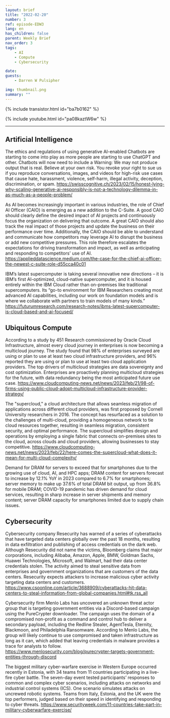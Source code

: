 ```yaml
---
layout: brief
title: "2022-02-20"
number: 3
ref: episode-EDW3
lang: en
has_children: false
parent: Weekly Brief
nav_order: 3
tags:
    - AI
    - Compute
    - Cybersecurity

date: 
guests:
    - Darren W Pulsipher

img: thumbnail.png
summary: ""
---
```


{% include transistor.html id="ba7b0162" %}

{% include youtube.html id="pa08kaztW6w" %}

---


## Artificial Intelligence

The ethics and regulations of using generative AI-enabled Chatbots are starting to come into play as more people are starting to use ChatGPT and other. Chatbots will now need to include a Warning: We may not produce output that is real. Believe at your own risk. You revoke your right to sue us if you reproduce conversations, images, and videos for high-risk use cases that cause hate, harassment, violence, self-harm, illegal activity, deception, discrimination, or spam.
https://swisscognitive.ch/2023/02/15/honest-lying-why-scaling-generative-ai-responsibly-is-not-a-technology-dilemma-in-as-much-as-a-people-problem/

As AI becomes increasingly important in various industries, the role of Chief AI Officer (CAIO) is emerging as a new addition to the C-Suite. A good CAIO should clearly define the desired impact of AI projects and continuously focus the organization on delivering that outcome. A great CAIO should also track the real impact of those projects and update the business on their performance over time. Additionally, the CAIO should be able to understand and communicate how competitors may leverage AI to disrupt the business or add new competitive pressures. This role therefore escalates the expectations for driving transformation and impact, as well as anticipating and responding to competitors' use of AI.
https://applieddatascience.medium.com/the-case-for-the-chief-ai-officer-the-newest-c-suite-role-d55cca40c01

IBM’s latest supercomputer is taking several innovative new directions – it is IBM’s first AI-optimized, cloud-native supercomputer, and it is housed entirely within the IBM Cloud rather than on-premises like traditional supercomputers. Its “go-to environment for IBM Researchers creating most advanced AI capabilities, including our work on foundation models and is where we collaborate with partners to train models of many kinds.”
https://futurumresearch.com/research-notes/ibms-latest-supercomputer-is-cloud-based-and-ai-focused/

## Ubiquitous Compute

According to a study by 451 Research commissioned by Oracle Cloud Infrastructure, almost every cloud journey in enterprises is now becoming a multicloud journey. The study found that 98% of enterprises surveyed are using or plan to use at least two cloud infrastructure providers, and 96% reported they are using or plan to use at least two cloud application providers. The top drivers of multicloud strategies are data sovereignty and cost optimization. Enterprises are proactively planning multicloud strategies for the future, with data redundancy being the most anticipated future use case.
https://www.cloudcomputing-news.net/news/2023/feb/21/98-of-firms-using-public-cloud-adopt-multicloud-infrastructure-provider-strategy/

The "supercloud," a cloud architecture that allows seamless migration of applications across different cloud providers, was first proposed by Cornell University researchers in 2016. The concept has resurfaced as a solution to the challenges of multi-cloud, providing a homogeneous network to tie cloud resources together, resulting in seamless migration, consistent security, and optimal performance. The supercloud simplifies design and operations by employing a single fabric that connects on-premises sites to the cloud, across clouds and cloud providers, allowing businesses to stay competitive.
https://www.cloudcomputing-news.net/news/2023/feb/22/here-comes-the-supercloud-what-does-it-mean-for-multi-cloud-complexity/

Demand for DRAM for servers to exceed that for smartphones due to the growing use of cloud, AI, and HPC apps; DRAM content for servers forecast to increase by 12.1% YoY in 2023 compared to 6.7% for smartphones; server memory to make up 37.6% of total DRAM bit output, up from 36.8% for mobile DRAM; COVID-19 pandemic has driven demand for cloud services, resulting in sharp increase in server shipments and memory content; server DRAM capacity for smartphones limited due to supply chain issues.

## Cybersecurity

Cybersecurity company Resecurity has warned of a series of cyberattacks that have targeted data centers globally over the past 18 months, resulting in data exfiltration and publishing of access credentials on the dark web. Although Resecurity did not name the victims, Bloomberg claims that major corporations, including Alibaba, Amazon, Apple, BMW, Goldman Sachs, Huawei Technologies, Microsoft, and Walmart, had their data center credentials stolen. The activity aimed to steal sensitive data from enterprises and government organizations that are customers of the data centers. Resecurity expects attackers to increase malicious cyber activity targeting data centers and customers.
https://www.csoonline.com/article/3688909/cyberattacks-hit-data-centers-to-steal-information-from-global-companies.html#tk.rss_all

Cybersecurity firm Menlo Labs has uncovered an unknown threat actor group that is targeting government entities via a Discord-based campaign using the PureCrypter downloader. The campaign uses the domain of a compromised non-profit as a command and control hub to deliver a secondary payload, including the Redline Stealer, AgentTesla, Eternity, Blackmoon, and Philadelphia Ransomware. According to Menlo Labs, the group will likely continue to use compromised and taken infrastructure as long as it can, which added that leaving credentials in malware provides a trace for analysts to follow.
https://www.menlosecurity.com/blog/purecrypter-targets-government-entities-through-discord

The biggest military cyber-warfare exercise in Western Europe occurred recently in Estonia, with 34 teams from 11 countries participating in a live-fire cyber battle. The seven-day event tested participants’ responses to common and complex cyber scenarios, including attacks on networks and industrial control systems (ICS). One scenario simulates attacks on uncrewed robotic systems. Teams from Italy, Estonia, and the UK were the top performers, judged based on their speed in identifying and responding to cyber threats.
https://www.securityweek.com/11-countries-take-part-in-military-cyberwarfare-exercise/

